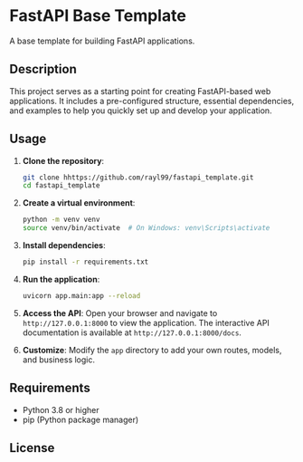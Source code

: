 # FastAPI Base Template
A base template for building FastAPI applications.

## Description

This project serves as a starting point for creating FastAPI-based web applications. It includes a pre-configured structure, essential dependencies, and examples to help you quickly set up and develop your application.

## Usage

1. **Clone the repository**:
    ```bash
    git clone hhttps://github.com/rayl99/fastapi_template.git
    cd fastapi_template
    ```

2. **Create a virtual environment**:
    ```bash
    python -m venv venv
    source venv/bin/activate  # On Windows: venv\Scripts\activate
    ```

3. **Install dependencies**:
    ```bash
    pip install -r requirements.txt
    ```

4. **Run the application**:
    ```bash
    uvicorn app.main:app --reload
    ```

5. **Access the API**:
    Open your browser and navigate to `http://127.0.0.1:8000` to view the application. The interactive API documentation is available at `http://127.0.0.1:8000/docs`.

6. **Customize**:
    Modify the `app` directory to add your own routes, models, and business logic.

## Requirements

- Python 3.8 or higher
- pip (Python package manager)

## License

